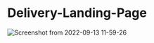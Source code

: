 # Delivery-Landing-Page

![Screenshot from 2022-09-13 11-59-26](https://user-images.githubusercontent.com/92785438/201410947-0bf45107-c1c7-4ad0-bee4-a92e9ad8f5b5.png)
